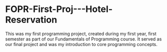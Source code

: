 # FOPR-First-Proj---Hotel-Reservation
This was my first programming project, created during my first year, first semester as part of our Fundamentals of Programming course. It served as our final project and was my introduction to core programming concepts.
